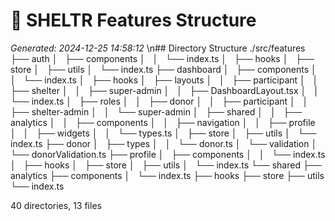 # 🌳 SHELTR Features Structure
*Generated: 2024-12-25 14:58:12*
\n## Directory Structure
./src/features
├── auth
│   ├── components
│   │   └── index.ts
│   ├── hooks
│   ├── store
│   ├── utils
│   └── index.ts
├── dashboard
│   ├── components
│   │   └── index.ts
│   ├── hooks
│   ├── layouts
│   │   ├── participant
│   │   ├── shelter
│   │   ├── super-admin
│   │   ├── DashboardLayout.tsx
│   │   └── index.ts
│   ├── roles
│   │   ├── donor
│   │   ├── participant
│   │   ├── shelter-admin
│   │   └── super-admin
│   ├── shared
│   │   ├── analytics
│   │   ├── components
│   │   ├── navigation
│   │   ├── profile
│   │   ├── widgets
│   │   └── types.ts
│   ├── store
│   ├── utils
│   └── index.ts
├── donor
│   ├── types
│   │   └── donor.ts
│   └── validation
│       └── donorValidation.ts
├── profile
│   ├── components
│   │   └── index.ts
│   ├── hooks
│   ├── store
│   ├── utils
│   └── index.ts
└── shared
    ├── analytics
    ├── components
    │   └── index.ts
    ├── hooks
    ├── store
    ├── utils
    └── index.ts

40 directories, 13 files
